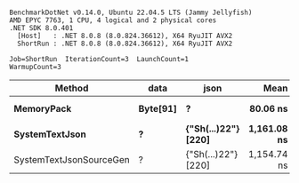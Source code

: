 ```

BenchmarkDotNet v0.14.0, Ubuntu 22.04.5 LTS (Jammy Jellyfish)
AMD EPYC 7763, 1 CPU, 4 logical and 2 physical cores
.NET SDK 8.0.401
  [Host]   : .NET 8.0.8 (8.0.824.36612), X64 RyuJIT AVX2
  ShortRun : .NET 8.0.8 (8.0.824.36612), X64 RyuJIT AVX2

Job=ShortRun  IterationCount=3  LaunchCount=1  
WarmupCount=3  

```
| Method                  | data     | json                | Mean        | Error     | StdDev   | Min         | Max         | Gen0   | Allocated |
|------------------------ |--------- |-------------------- |------------:|----------:|---------:|------------:|------------:|-------:|----------:|
| **MemoryPack**              | **Byte[91]** | **?**                   |    **80.06 ns** |  **5.573 ns** | **0.305 ns** |    **79.73 ns** |    **80.34 ns** | **0.0019** |     **168 B** |
| **SystemTextJson**          | **?**        | **{&quot;Sh(...)22&quot;} [220]** | **1,161.08 ns** | **51.748 ns** | **2.836 ns** | **1,158.92 ns** | **1,164.29 ns** | **0.0019** |     **168 B** |
| SystemTextJsonSourceGen | ?        | {&quot;Sh(...)22&quot;} [220] | 1,154.74 ns | 83.225 ns | 4.562 ns | 1,149.90 ns | 1,158.96 ns | 0.0019 |     168 B |
